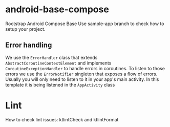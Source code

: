 # android-base-compose
Rootstrap Android Compose Base
Use sample-app branch to check how to setup your project.

## Error handling 
We use the `ErrorHandler` class that extends `AbstractCoroutineContextElement` and implements `CoroutineExceptionHandler` to handle errors in coroutines.
To listen to those errors we use the `ErrorNotifier` singleton that exposes a flow of errors. Usually you will only need to listen to it in your app's main activity. In this template it is being listened in the `AppActivity` class

# Lint
How to check lint issues: ktlintCheck and ktlintFormat
